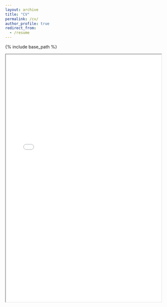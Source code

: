 ```yaml
---
layout: archive
title: "CV"
permalink: /cv/
author_profile: true
redirect_from:
  - /resume
---
```


{% include base_path %}

<iframe src="/files/CV_web_HannaKim.pdf" width="100%" height="800px">
  This browser does not support PDFs. Please download it instead:
  <a href="/files/CV_web_HannaKim.pdf">Download PDF</a>.
</iframe>